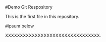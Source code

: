 #Demo Git Respository

This is the first file in this repository.

#ipsum below

XXXXXXXXXXXXXXXXXXXXXXXXXXXXXXXX.